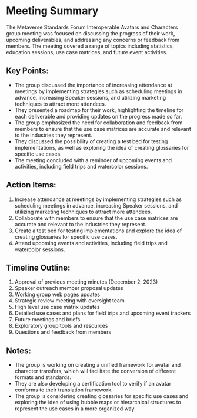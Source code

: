 # Meeting Summary
The Metaverse Standards Forum Interoperable Avatars and Characters group meeting was focused on discussing the progress of their work, upcoming deliverables, and addressing any concerns or feedback from members. The meeting covered a range of topics including statistics, education sessions, use case matrices, and future event activities.

## Key Points:
- The group discussed the importance of increasing attendance at meetings by implementing strategies such as scheduling meetings in advance, increasing Speaker sessions, and utilizing marketing techniques to attract more attendees.
- They presented a roadmap for their work, highlighting the timeline for each deliverable and providing updates on the progress made so far.
- The group emphasized the need for collaboration and feedback from members to ensure that the use case matrices are accurate and relevant to the industries they represent.
- They discussed the possibility of creating a test bed for testing implementations, as well as exploring the idea of creating glossaries for specific use cases.
- The meeting concluded with a reminder of upcoming events and activities, including field trips and watercolor sessions.

## Action Items:
1. Increase attendance at meetings by implementing strategies such as scheduling meetings in advance, increasing Speaker sessions, and utilizing marketing techniques to attract more attendees.
2. Collaborate with members to ensure that the use case matrices are accurate and relevant to the industries they represent.
3. Create a test bed for testing implementations and explore the idea of creating glossaries for specific use cases.
4. Attend upcoming events and activities, including field trips and watercolor sessions.

## Timeline Outline:
1. Approval of previous meeting minutes (December 2, 2023)
2. Speaker outreach member proposal updates
3. Working group web pages updates
4. Strategic review meeting with oversight team
5. High level use case matrix updates
6. Detailed use cases and plans for field trips and upcoming event trackers
7. Future meetings and briefs
8. Exploratory group tools and resources
9. Questions and feedback from members

## Notes:
- The group is working on creating a unified framework for avatar and character transfers, which will facilitate the conversion of different formats and standards.
- They are also developing a certification tool to verify if an avatar conforms to their translation framework.
- The group is considering creating glossaries for specific use cases and exploring the idea of using bubble maps or hierarchical structures to represent the use cases in a more organized way.

